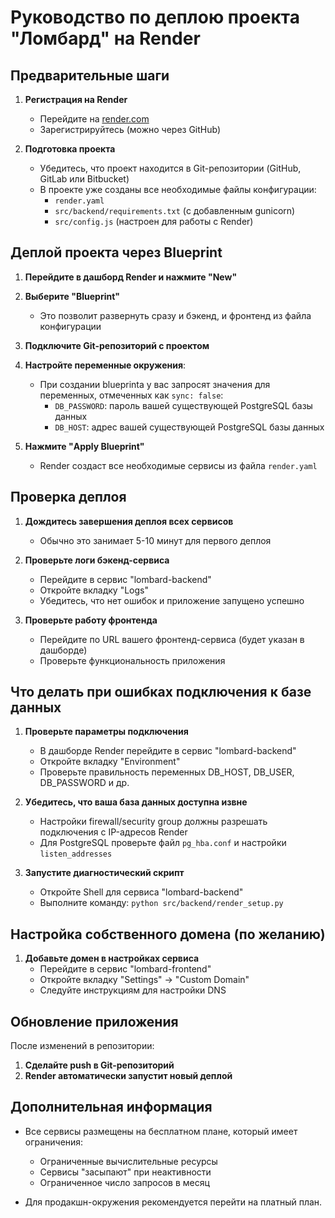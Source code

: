 # Руководство по деплою проекта "Ломбард" на Render

## Предварительные шаги

1. **Регистрация на Render**
   - Перейдите на [render.com](https://render.com)
   - Зарегистрируйтесь (можно через GitHub)

2. **Подготовка проекта**
   - Убедитесь, что проект находится в Git-репозитории (GitHub, GitLab или Bitbucket)
   - В проекте уже созданы все необходимые файлы конфигурации:
     - `render.yaml`
     - `src/backend/requirements.txt` (с добавленным gunicorn)
     - `src/config.js` (настроен для работы с Render)

## Деплой проекта через Blueprint

1. **Перейдите в дашборд Render и нажмите "New"**

2. **Выберите "Blueprint"**
   - Это позволит развернуть сразу и бэкенд, и фронтенд из файла конфигурации

3. **Подключите Git-репозиторий с проектом**

4. **Настройте переменные окружения**:
   - При создании blueprintа у вас запросят значения для переменных, отмеченных как `sync: false`:
     - `DB_PASSWORD`: пароль вашей существующей PostgreSQL базы данных
     - `DB_HOST`: адрес вашей существующей PostgreSQL базы данных

5. **Нажмите "Apply Blueprint"**
   - Render создаст все необходимые сервисы из файла `render.yaml`

## Проверка деплоя

1. **Дождитесь завершения деплоя всех сервисов**
   - Обычно это занимает 5-10 минут для первого деплоя

2. **Проверьте логи бэкенд-сервиса**
   - Перейдите в сервис "lombard-backend"
   - Откройте вкладку "Logs"
   - Убедитесь, что нет ошибок и приложение запущено успешно

3. **Проверьте работу фронтенда**
   - Перейдите по URL вашего фронтенд-сервиса (будет указан в дашборде)
   - Проверьте функциональность приложения

## Что делать при ошибках подключения к базе данных

1. **Проверьте параметры подключения**
   - В дашборде Render перейдите в сервис "lombard-backend"
   - Откройте вкладку "Environment"
   - Проверьте правильность переменных DB_HOST, DB_USER, DB_PASSWORD и др.

2. **Убедитесь, что ваша база данных доступна извне**
   - Настройки firewall/security group должны разрешать подключения с IP-адресов Render
   - Для PostgreSQL проверьте файл `pg_hba.conf` и настройки `listen_addresses`

3. **Запустите диагностический скрипт**
   - Откройте Shell для сервиса "lombard-backend"
   - Выполните команду: `python src/backend/render_setup.py`

## Настройка собственного домена (по желанию)

1. **Добавьте домен в настройках сервиса**
   - Перейдите в сервис "lombard-frontend"
   - Откройте вкладку "Settings" → "Custom Domain"
   - Следуйте инструкциям для настройки DNS

## Обновление приложения

После изменений в репозитории:

1. **Сделайте push в Git-репозиторий**
2. **Render автоматически запустит новый деплой**

## Дополнительная информация

- Все сервисы размещены на бесплатном плане, который имеет ограничения:
  - Ограниченные вычислительные ресурсы
  - Сервисы "засыпают" при неактивности
  - Ограниченное число запросов в месяц
  
- Для продакшн-окружения рекомендуется перейти на платный план. 